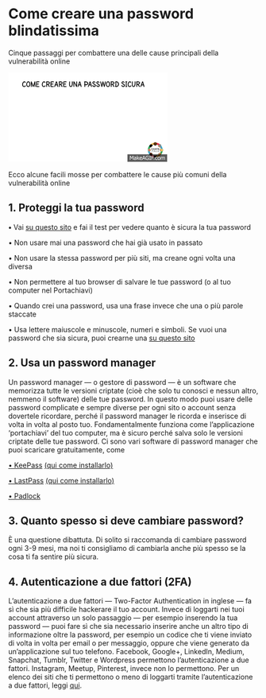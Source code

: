 # **Come creare una password blindatissima**

Cinque passaggi per combattere una delle cause principali della vulnerabilità online

![](assets/password_sicura.gif)

Ecco alcune facili mosse per combattere le cause più comuni della vulnerabilità online

## **1. Proteggi la tua password**

**•** Vai [su questo sito](https://password.kaspersky.com/it/?utm_medium=rdr&utm_source=redirector&utm_campaign=old_url&utm_medium=smm&utm_source=fb_p_160118&utm_campaign=it_ai_target) e fai il test per vedere quanto è sicura la tua password

• Non usare mai una password che hai già usato in passato

• Non usare la stessa password per più siti, ma creane ogni volta una diversa

• Non permettere al tuo browser di salvare le tue password \(o al tuo computer nel Portachiavi\)

• Quando crei una password, usa una frase invece che una o più parole staccate

• Usa lettere maiuscole e minuscole, numeri e simboli. Se vuoi una password che sia sicura, puoi crearne una [su questo sito](https://identitysafe.norton.com/it/password-generator)

## **2. Usa un password manager**

Un password manager — o gestore di password — è un software che memorizza tutte le versioni criptate \(cioè che solo tu conosci e nessun altro, nemmeno il software\) delle tue password. In questo modo puoi usare delle password complicate e sempre diverse per ogni sito o account senza dovertele ricordare, perché il password manager le ricorda e inserisce di volta in volta al posto tuo. Fondamentalmente funziona come l’applicazione ‘portachiavi’ del tuo computer, ma è sicuro perché salva solo le versioni criptate delle tue password. Ci sono vari software di password manager che puoi scaricare gratuitamente, come

[• KeePass](http://keepass.info/) [\(qui come installarlo\)](https://youtu.be/Jf9uV9L9DPg)

[• LastPass](https://www.lastpass.com/) [\(qui come installarlo\)](https://youtu.be/Ml8QriHsPZI)

[• Padlock](https://padlock.io/)

## **3. Quanto spesso si deve cambiare password?**

È una questione dibattuta. Di solito si raccomanda di cambiare password ogni 3-9 mesi, ma noi ti consigliamo di cambiarla anche più spesso se la cosa ti fa sentire più sicura.

## **4. Autenticazione a due fattori \(2FA\)**

L’autenticazione a due fattori — Two-Factor Authentication in inglese — fa sì che sia più difficile hackerare il tuo account. Invece di loggarti nei tuoi account attraverso un solo passaggio — per esempio inserendo la tua password — puoi fare sì che sia necessario inserire anche un altro tipo di informazione oltre la password, per esempio un codice che ti viene inviato di volta in volta per email o per messaggio, oppure che viene generato da un’applicazione sul tuo telefono. Facebook, Google+, LinkedIn, Medium, Snapchat, Tumblr, Twitter e Wordpress permettono l’autenticazione a due fattori. Instagram, Meetup, Pinterest, invece non lo permettono. Per un elenco dei siti che ti permettono o meno di loggarti tramite l’autenticazione a due fattori, leggi [qui](https://twofactorauth.org/).

